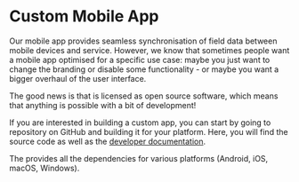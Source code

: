 # Custom Mobile App

Our mobile app <MobileAppName /> provides seamless synchronisation of field data between mobile devices and <MainPlatformName /> service. However, we know that sometimes people want a mobile app optimised for a specific use case: maybe you just want to change the branding or disable some functionality - or maybe you want a bigger overhaul of the user interface. 

The good news is that <MobileAppName /> is licensed as open source software, which means that anything is possible with a bit of development!

If you are interested in building a custom app, you can start by going to <GitHubRepo id="MerginMaps/input"/> repository on GitHub and building it for your platform. Here, you will find the <MobileAppName /> source code as well as the [developer documentation](https://github.com/MerginMaps/input/blob/master/docs/developers/README.md).

The <GitHubRepo id="MerginMaps/input-sdk" desc="Input SDK repository" /> provides all the dependencies for various platforms (Android, iOS, macOS, Windows).
